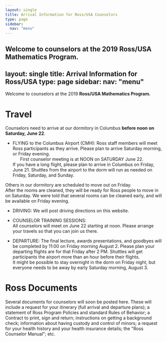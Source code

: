 ```yaml
---
layout: single
title: Arrival Information for Ross/USA Counselors
type: page
sidebar:
  nav: "menu"
---
```


Welcome to counselors at the 2019 Ross/USA Mathematics Program.
---
layout: single
title: Arrival Information for Ross/USA
type: page
sidebar:
  nav: "menu"
---

Welcome to counselors at the 2019 <b> Ross/USA Mathematics Program. </b>

# Travel

Counselors need to arrive at our dormitory in Columbus 
<b>before noon on Saturday, June 22</b>.

- FLYING to the Columbus Airport (CMH):  Ross staff members will 
meet Ross participants as they arrive.  Please plan to arrive Saturday morning,
or Friday evening.  <br>
&nbsp; &nbsp; &nbsp; First counselor meeting is at NOON on SATURDAY June 22. <br>
If you have a long flight, please plan to arrive in Columbus on Friday, June 21. 
Shuttles from the airport to the dorm will run as needed 
on Friday, Saturday, and Sunday. 

Others in our dormitory are scheduled to move out on Friday.  
After the rooms are cleaned, they will be ready for Ross
people to move in on Saturday.  We were told that several rooms can be cleaned early,
and will be available on Friday evening.  <br>

- DRIVING:  We will post driving directions on this website.

- COUNSELOR TRAINING SESSIONS: <br>
All counselors will meet on June 22 starting at noon.  Please arrange
your travels so that you can join us there. 

- DEPARTURE: The final lecture, awards presentations, and goodbyes will be
completed by 11:00 on Friday morning August 2.  Please plan your departing flights are 
for that Friday after 2 PM.  Shuttles will get participants the airport more
than an hour before their flights. <br>
It might be possible to stay overnight in the dorm on Friday night,
but everyone needs to be away by early Saturday morning, August 3. 

# Ross Documents
Several documents for counselors will soon be posted here.  These will include a request 
for your itinerary (full arrival and departure plans); 
a statement of Ross Program Policies and standard Rules of Behavior; 
a Contract to print, sign and return; 
instructions on getting a background check; 
information about having custody and control of minors; 
a request for your health history and your health insurance details; 
the "Ross Counselor Manual"; etc.



